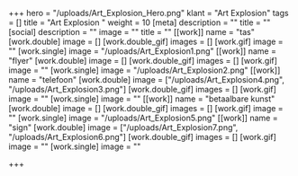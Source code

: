 +++
hero = "/uploads/Art_Explosion_Hero.png"
klant = "Art Explosion"
tags = []
title = "Art Explosion "
weight = 10
[meta]
description = ""
title = ""
[social]
description = ""
image = ""
title = ""
[[work]]
name = "tas"
[work.double]
image = []
[work.double_gif]
images = []
[work.gif]
image = ""
[work.single]
image = "/uploads/Art_Explosion1.png"
[[work]]
name = "flyer"
[work.double]
image = []
[work.double_gif]
images = []
[work.gif]
image = ""
[work.single]
image = "/uploads/Art_Explosion2.png"
[[work]]
name = "telefoon"
[work.double]
image = ["/uploads/Art_Explosion4.png", "/uploads/Art_Explosion3.png"]
[work.double_gif]
images = []
[work.gif]
image = ""
[work.single]
image = ""
[[work]]
name = "betaalbare kunst"
[work.double]
image = []
[work.double_gif]
images = []
[work.gif]
image = ""
[work.single]
image = "/uploads/Art_Explosion5.png"
[[work]]
name = "sign"
[work.double]
image = ["/uploads/Art_Explosion7.png", "/uploads/Art_Explosion6.png"]
[work.double_gif]
images = []
[work.gif]
image = ""
[work.single]
image = ""

+++
